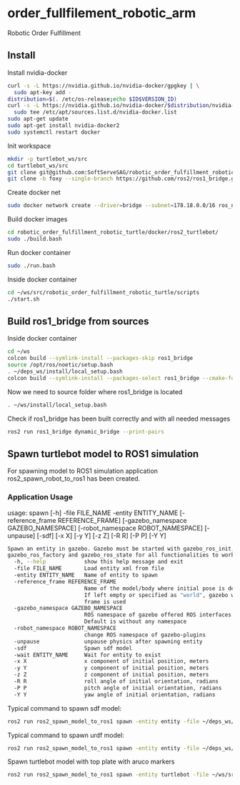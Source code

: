 # order_fullfilement_robotic_arm
Robotic Order Fulfillment

## Install
Install nvidia-docker 
```bash
curl -s -L https://nvidia.github.io/nvidia-docker/gpgkey | \
  sudo apt-key add -
distribution=$(. /etc/os-release;echo $ID$VERSION_ID)
curl -s -L https://nvidia.github.io/nvidia-docker/$distribution/nvidia-docker.list | \
  sudo tee /etc/apt/sources.list.d/nvidia-docker.list
sudo apt-get update
sudo apt-get install nvidia-docker2
sudo systemctl restart docker
```


Init workspace

```bash
mkdir -p turtlebot_ws/src
cd turtlebot_ws/src
git clone git@github.com:SoftServeSAG/robotic_order_fulfillment_robotic_turtle.git
git clone -b foxy --single-branch https://github.com/ros2/ros1_bridge.git
```

Create docker net
```bash
sudo docker network create --driver=bridge --subnet=178.18.0.0/16 ros_net
```

Build docker images

```bash
cd robotic_order_fulfillment_robotic_turtle/docker/ros2_turtlebot/
sudo ./build.bash 
```

Run docker container

```bash
sudo ./run.bash
```

Inside docker container
```bash
cd ~/ws/src/robotic_order_fulfillment_robotic_turtle/scripts
./start.sh
```

## Build ros1_bridge from sources
Inside docker container
```bash
cd ~/ws
colcon build --symlink-install --packages-skip ros1_bridge
source /opt/ros/noetic/setup.bash
. ~/deps_ws/install/local_setup.bash
colcon build --symlink-install --packages-select ros1_bridge --cmake-force-configure
```

Now we need to source folder where ros1_bridge is located
```bash
. ~/ws/install/local_setup.bash
```

Check if ros1_bridge has been built correctly and with all needed messages
```bash
ros2 run ros1_bridge dynamic_bridge --print-pairs
```


## Spawn turtlebot model to ROS1 simulation
For spawning model to ROS1 simulation application ros2_spawn_robot_to_ros1 has been created.

### Application Usage
usage: spawn [-h] -file FILE_NAME -entity ENTITY_NAME
             [-reference_frame REFERENCE_FRAME]
             [-gazebo_namespace GAZEBO_NAMESPACE]
             [-robot_namespace ROBOT_NAMESPACE] [-unpause] [-sdf]
             [-x X] [-y Y] [-z Z] [-R R] [-P P] [-Y Y]

```bash
Spawn an entity in gazebo. Gazebo must be started with gazebo_ros_init,
gazebo_ros_factory and gazebo_ros_state for all functionalities to work
  -h, --help            show this help message and exit
  -file FILE_NAME       Load entity xml from file
  -entity ENTITY_NAME   Name of entity to spawn
  -reference_frame REFERENCE_FRAME
                        Name of the model/body where initial pose is defined.
                        If left empty or specified as "world", gazebo world
                        frame is used
  -gazebo_namespace GAZEBO_NAMESPACE
                        ROS namespace of gazebo offered ROS interfaces.
                        Default is without any namespace
  -robot_namespace ROBOT_NAMESPACE
                        change ROS namespace of gazebo-plugins
  -unpause              unpause physics after spawning entity
  -sdf                  Spawn sdf model
  -wait ENTITY_NAME     Wait for entity to exist
  -x X                  x component of initial position, meters
  -y Y                  y component of initial position, meters
  -z Z                  z component of initial position, meters
  -R R                  roll angle of initial orientation, radians
  -P P                  pitch angle of initial orientation, radians
  -Y Y                  yaw angle of initial orientation, radians
```

Typical command to spawn sdf model:
```bash
ros2 run ros2_spawn_model_to_ros1 spawn -entity entity -file ~/deps_ws/src/turtlebot3/turtlebot3_simulations/turtlebot3_gazebo/models/turtlebot3_waffle_pi/model.sdf -sdf -gazebo_namespace gazebo -x 2
```

Typical command to spawn urdf model:
```bash
ros2 run ros2_spawn_model_to_ros1 spawn -entity entity -file ~/deps_ws/src/turtlebot3/turtlebot3/turtlebot3_description_ros1/urdf/turtlebot3_waffle_pi.urdf -gazebo_namespace gazebo
```

Spawn turtlebot model with top plate with aruco markers
```bash
ros2 run ros2_spawn_model_to_ros1 spawn -entity turtlebot -file ~/ws/src/order_fullfilement_robotic_arm/turtlebot_description/urdf/turtlebot.urdf -gazebo_namespace gazebo -x 0.07 -y 0.68 -z 0.01 -Y -1.6
```
